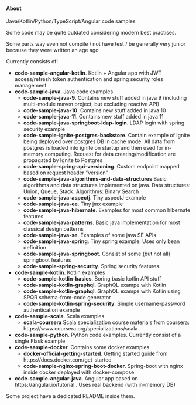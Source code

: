<h4> About </h4>
<p> Java/Kotlin/Python/TypeScript/Angular code samples </p>
<p> Some code may be quite outdated considering modern best practises. </p>
<p> Some parts way even not compile / not have test / be generally very junior because they were written an age ago</p>

<p> Currently consists of: </p>
<ul>
    <li><b>code-sample-angular-kotlin</b>. Kotlin + Angular app with JWT access/refresh token authentication and spring security roles management
    <li><b>code-sample-java</b>. Java code examples
        <ul>
            <li> <b>code-sample-java-9</b>. Contains new stuff added in java 9 (including multi-module maven project, but excluding reactive API)</li>
            <li> <b>code-sample-java-10</b>. Contains new stuff added in java 10 </li>
            <li> <b>code-sample-java-11</b>. Contains new stuff added in java 11 </li>
            <li> <b>code-sample-java-springboot-ldap-login</b>. LDAP login with spring security example</li> 
            <li> <b>code-sample-ignite-postgres-backstore</b>. Contain example of Ignite being deployed over postgres DB 
            in cache mode. All data from postgres is loaded into ignite on startup and then used for in-memory computing. 
            Request for data creating/modification are propagated by Ignite to Postgres</li> 
            <li> <b> code-sample-spring-api-versioning</b>. Custom endpoint mapped based on request header "version"
            <li> <b> code-sample-java-algorithms-and-data-structures</b> Basic algorithms and data structures implemented on java. Data structures: Union, Queue, Stack. Algorithms: Binary Search </li>
            <li> <b> code-sample-java-aspectj</b>. Tiny aspectJ example</li>
            <li> <b> code-sample-java-ee</b>. Tiny jmx example </li>
            <li> <b> code-sample-java-hibernate</b>. Examples for most common hibernate features</li>
            <li> <b> code-sample-java-patterns</b>. Basic java implementation for most classical design patterns</li>
            <li> <b> code-sample-java-se</b>. Examples of some java SE APIs </li>
            <li> <b> code-sample-java-spring</b>. Tiny spring example. Uses only bean definition</li>
            <li> <b> code-sample-java-springboot</b>. Consist of some (but not all) springboot features</li>
            <li> <b> code-sample-spring-security</b>. Spring security features. </li>
         </ul>
    </li>
    <li><b>code-sample-kotlin</b>. Kotlin examples 
        <ul> 
            <li><b>code-sample-kotlin-basics</b>. Boring basic kotlin API stuff</li>
            <li><b>code-sample-kotlin-graphql</b>. GraphQL exampe with Kotlin </li>
            <li><b>code-sample-kotlin-graphql</b>. GraphQL exampe with Kotlin using SPQR schema-from-code generator </li>
            <li><b>code-sample-kotlin-spring-security</b>. Simple username-password authentication example </li>
        </ul> 
    </li>
    <li><b>code-sample-scala</b>. Scala examples 
        <ul> 
            <li><b>scala-coursera</b> Scala specialization course materials from coursera: https://www.coursera.org/specializations/scala </li>
        </ul> 
    </li>
    <li><b>code-sample-python</b>. Python code examples. Currently consist of a single Flask example </li>
    <li><b>code-sample-docker</b>. Contains some docker examples
        <ul>
            <li><b>docker-official-getting-started</b>. Getting started guide from https://docs.docker.com/get-started</li>
            <li><b>code-sample-nginx-spring-boot-docker</b>. Spring-boot with nginx inside docker deployed with docker-compose
        </ul>
    </li>
    <li><b>code-sample-angular-java</b>. Angular app based on https://angular.io/tutorial .
    Uses real backend (with in-memory DB) </li>
</ul>

Some project have a dedicated README inside them.
